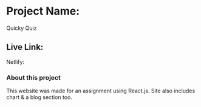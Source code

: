 # Project Name:
Quicky Quiz


## Live Link:

Netlify:



### About this project

This website was made for an assignment using React.js. 
Site also includes chart & a blog section too. 
